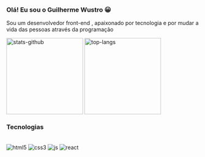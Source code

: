 ### Olá! Eu sou o Guilherme Wustro 😀

Sou um desenvolvedor front-end , apaixonado por tecnologia e por mudar a vida das pessoas através da programação

<div style="display:inline_block">
<img height="200em" align="center" src="https://github-readme-stats.vercel.app/api?username=guiwustro&hide=contribs&show_icons=true&theme=dracula/" alt="stats-github" />
<img height="200em" align="center" src="https://github-readme-stats.vercel.app/api/top-langs/?username=guiwustro&layout=compact/" alt="top-langs" />
</div>

### Tecnologias  

<div style="display:inline_block"><br/>
<img align="center" src="https://img.shields.io/badge/HTML5-E34F26?style=for-the-badge&logo=html5&logoColor=white/" alt="html5" />
<img align="center" src="https://img.shields.io/badge/CSS3-1572B6?style=for-the-badge&logo=css3&logoColor=white/" alt="css3" />
<img align="center" src="https://img.shields.io/badge/JavaScript-323330?style=for-the-badge&logo=javascript&logoColor=F7DF1E/" alt="js" />
<img align="center" src="https://img.shields.io/badge/React-20232A?style=for-the-badge&logo=react&logoColor=61DAFB/" alt="react" />
 </div>

<!-- ![Snake animation](https://github.com/guiwustro/guiwustro/blob/output/github-contribution-grid-snake.svg)  -->


